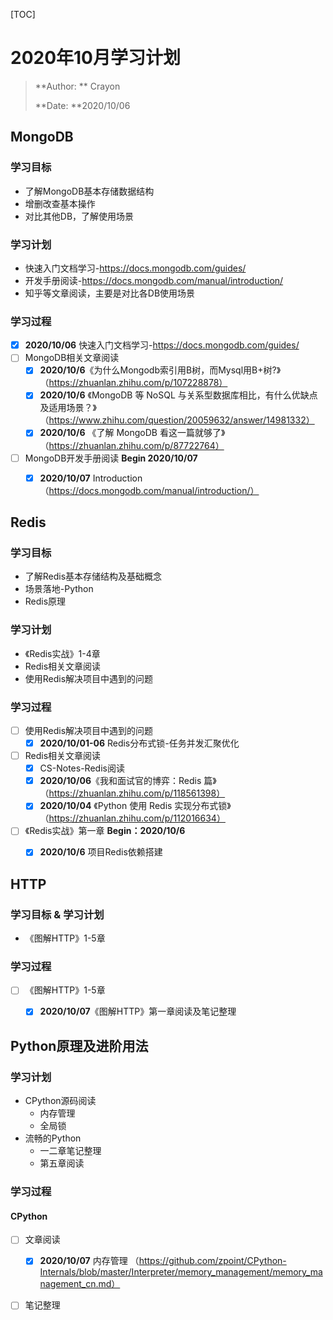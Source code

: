[TOC]

# 2020年10月学习计划

> **Author: ** Crayon
>
> **Date: **2020/10/06

## MongoDB

### 学习目标

* 了解MongoDB基本存储数据结构
* 增删改查基本操作
* 对比其他DB，了解使用场景

### 学习计划

* 快速入门文档学习-https://docs.mongodb.com/guides/
* 开发手册阅读-https://docs.mongodb.com/manual/introduction/
* 知乎等文章阅读，主要是对比各DB使用场景

### 学习过程

- [x] **2020/10/06** 快速入门文档学习-https://docs.mongodb.com/guides/ 
- [ ] MongoDB相关文章阅读
  - [x] **2020/10/6**《为什么Mongodb索引用B树，而Mysql用B+树?》（https://zhuanlan.zhihu.com/p/107228878）
  - [x] **2020/10/6** 《MongoDB 等 NoSQL 与关系型数据库相比，有什么优缺点及适用场景？》（https://www.zhihu.com/question/20059632/answer/14981332）
  - [x] **2020/10/6** 《了解 MongoDB 看这一篇就够了》（https://zhuanlan.zhihu.com/p/87722764）
- [ ] MongoDB开发手册阅读 **Begin 2020/10/07**
  - [x] **2020/10/07** Introduction（https://docs.mongodb.com/manual/introduction/）



## Redis

### 学习目标

* 了解Redis基本存储结构及基础概念
* 场景落地-Python
* Redis原理

### 学习计划

* 《Redis实战》1-4章
* Redis相关文章阅读
* 使用Redis解决项目中遇到的问题

### 学习过程

- [ ] 使用Redis解决项目中遇到的问题
  - [x] **2020/10/01-06** Redis分布式锁-任务并发汇聚优化
- [ ] Redis相关文章阅读
  - [x] CS-Notes-Redis阅读
  - [x] **2020/10/06**《我和面试官的博弈：Redis 篇》（https://zhuanlan.zhihu.com/p/118561398）
  - [x] **2020/10/04** 《Python 使用 Redis 实现分布式锁》（https://zhuanlan.zhihu.com/p/112016634）
- [ ] 《Redis实战》第一章 **Begin：2020/10/6**
  - [x] **2020/10/6** 项目Redis依赖搭建



## HTTP

### 学习目标 & 学习计划

* 《图解HTTP》1-5章

### 学习过程

- [ ] 《图解HTTP》1-5章
  - [x] **2020/10/07**《图解HTTP》第一章阅读及笔记整理



## Python原理及进阶用法

### 学习计划

* CPython源码阅读
  * 内存管理
  * 全局锁
* 流畅的Python
  * 一二章笔记整理
  * 第五章阅读

### 学习过程

#### CPython

- [ ] 文章阅读
  - [x] **2020/10/07** 内存管理 （https://github.com/zpoint/CPython-Internals/blob/master/Interpreter/memory_management/memory_management_cn.md）
- [ ] 笔记整理

